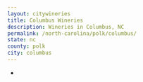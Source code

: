 ```yaml
---
layout: citywineries
title: Columbus Wineries
description: Wineries in Columbus, NC
permalink: /north-carolina/polk/columbus/
state: nc
county: polk
city: columbus
---
```

-
